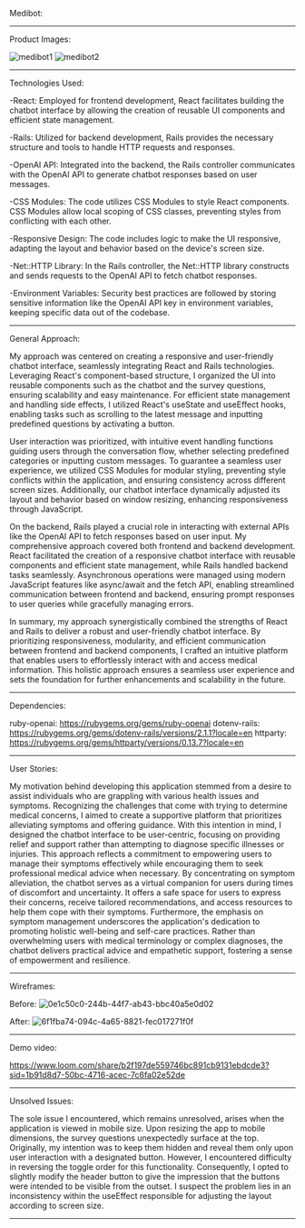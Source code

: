 Medibot:

-------------------------------------------------------------------------------------------------------------------------------------------------------------------------------------------------------------

Product Images:

![medibot1](https://github.com/orionp14/altcademy-capstone/assets/111712275/b593e2c1-8f07-45c4-843a-dc66e363076e)
![medibot2](https://github.com/orionp14/altcademy-capstone/assets/111712275/1595859d-5333-40bf-883d-39d9dea5e32a)

-------------------------------------------------------------------------------------------------------------------------------------------------------------------------------------------------------------

Technologies Used:

-React: Employed for frontend development, React facilitates building the chatbot interface by allowing the creation of reusable UI components and efficient state management.

-Rails: Utilized for backend development, Rails provides the necessary structure and tools to handle HTTP requests and responses.

-OpenAI API: Integrated into the backend, the Rails controller communicates with the OpenAI API to generate chatbot responses based on user messages.

-CSS Modules: The code utilizes CSS Modules to style React components. CSS Modules allow local scoping of CSS classes, preventing styles from conflicting with each other.

-Responsive Design: The code includes logic to make the UI responsive, adapting the layout and behavior based on the device's screen size.

-Net::HTTP Library: In the Rails controller, the Net::HTTP library constructs and sends requests to the OpenAI API to fetch chatbot responses.

-Environment Variables: Security best practices are followed by storing sensitive information like the OpenAI API key in environment variables, keeping specific data out of the codebase.

-----------------------------------------------------------------------------------------------------------------------------------------------------------------------------------------------------

General Approach:


  My approach was centered on creating a responsive and user-friendly chatbot interface, seamlessly integrating React and Rails technologies. Leveraging React's component-based structure, 
I organized the UI into reusable components such as the chatbot and the survey questions, ensuring scalability and easy maintenance. For efficient state management and handling side effects,
I utilized React's useState and useEffect hooks, enabling tasks such as scrolling to the latest message and inputting predefined questions by activating a button.

  User interaction was prioritized, with intuitive event handling functions guiding users through the conversation flow, whether selecting predefined categories or inputting custom messages. 
To guarantee a seamless user experience, we utilized CSS Modules for modular styling, preventing style conflicts within the application, and ensuring consistency across different screen sizes. 
Additionally, our chatbot interface dynamically adjusted its layout and behavior based on window resizing, enhancing responsiveness through JavaScript.

  On the backend, Rails played a crucial role in interacting with external APIs like the OpenAI API to fetch responses based on user input. My comprehensive approach covered both frontend 
and backend development. React facilitated the creation of a responsive chatbot interface with reusable components and efficient state management, while Rails handled backend tasks seamlessly.
Asynchronous operations were managed using modern JavaScript features like async/await and the fetch API, enabling streamlined communication between frontend and backend,
ensuring prompt responses to user queries while gracefully managing errors.

  In summary, my approach synergistically combined the strengths of React and Rails to deliver a robust and user-friendly chatbot interface. By prioritizing responsiveness, modularity, and 
efficient communication between frontend and backend components, I crafted an intuitive platform that enables users to effortlessly interact with and access medical information. 
This holistic approach ensures a seamless user experience and sets the foundation for further enhancements and scalability in the future.

-----------------------------------------------------------------------------------------------------------------------------------------------------------------------------------------------------

Dependencies:

ruby-openai: https://rubygems.org/gems/ruby-openai
dotenv-rails: https://rubygems.org/gems/dotenv-rails/versions/2.1.1?locale=en
httparty: https://rubygems.org/gems/httparty/versions/0.13.7?locale=en

-----------------------------------------------------------------------------------------------------------------------------------------------------------------------------------------------------

User Stories: 

My motivation behind developing this application stemmed from a desire to assist individuals who are grappling with various health issues and symptoms. Recognizing the challenges that come 
with trying to determine medical concerns, I aimed to create a supportive platform that prioritizes alleviating symptoms and offering guidance. With this intention in mind, I designed the 
chatbot interface to be user-centric, focusing on providing relief and support rather than attempting to diagnose specific illnesses or injuries. This approach reflects a commitment to 
empowering users to manage their symptoms effectively while encouraging them to seek professional medical advice when necessary. By concentrating on symptom alleviation, the chatbot serves 
as a virtual companion for users during times of discomfort and uncertainty. It offers a safe space for users to express their concerns, receive tailored recommendations, and access resources
to help them cope with their symptoms. Furthermore, the emphasis on symptom management underscores the application's dedication to promoting holistic well-being and self-care practices. 
Rather than overwhelming users with medical terminology or complex diagnoses, the chatbot delivers practical advice and empathetic support, fostering a sense of empowerment and resilience.

-----------------------------------------------------------------------------------------------------------------------------------------------------------------------------------------------------

Wireframes:

Before:
![0e1c50c0-244b-44f7-ab43-bbc40a5e0d02](https://github.com/orionp14/altcademy-capstone/assets/111712275/b807ca12-49f7-4d5d-9078-eb4c2614d2c4)

After:
![6f1fba74-094c-4a65-8821-fec017271f0f](https://github.com/orionp14/altcademy-capstone/assets/111712275/910eee86-ba4b-4c8d-a184-5a8da11b8d46)

-----------------------------------------------------------------------------------------------------------------------------------------------------------------------------------------------------

Demo video: 

https://www.loom.com/share/b2f197de559746bc891cb9131ebdcde3?sid=1b91d8d7-50bc-4716-acec-7c6fa02e52de

-----------------------------------------------------------------------------------------------------------------------------------------------------------------------------------------------------

Unsolved Issues: 

The sole issue I encountered, which remains unresolved, arises when the application is viewed in mobile size. Upon resizing the app to mobile dimensions, the survey questions unexpectedly
surface at the top. Originally, my intention was to keep them hidden and reveal them only upon user interaction with a designated button. However, I encountered difficulty in reversing the 
toggle order for this functionality. Consequently, I opted to slightly modify the header button to give the impression that the buttons were intended to be visible from the outset. I suspect 
the problem lies in an inconsistency within the useEffect responsible for adjusting the layout according to screen size. 

-----------------------------------------------------------------------------------------------------------------------------------------------------------------------------------------------------
